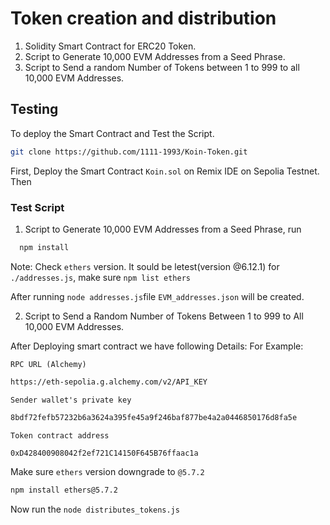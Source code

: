 
# Token creation and distribution

1. Solidity Smart Contract for ERC20 Token.
2. Script to Generate 10,000 EVM Addresses from a Seed Phrase.
3. Script to Send a random Number of Tokens between 1 to 999 to all 10,000 EVM Addresses. 


## Testing

To deploy the Smart Contract and Test the Script.

```bash
git clone https://github.com/1111-1993/Koin-Token.git
```

First,
Deploy the Smart Contract `Koin.sol` on Remix IDE on Sepolia Testnet. Then

### Test Script
1. Script to Generate 10,000 EVM Addresses from a Seed Phrase, run 

```bash
  npm install
```
Note: Check `ethers` version. It sould be letest(version @6.12.1) for `./addresses.js`, make sure `npm list ethers`  

After running `node addresses.js`file `EVM_addresses.json` will be created.

2. Script to Send a Random Number of Tokens Between 1 to 999 to All
10,000 EVM Addresses.

After Deploying smart contract we have following Details:
For Example:

`RPC URL (Alchemy)`
```bash
https://eth-sepolia.g.alchemy.com/v2/API_KEY
```
`Sender wallet's private key`
```bash
8bdf72fefb57232b6a3624a395fe45a9f246baf877be4a2a0446850176d8fa5e
```
`Token contract address`
```bash
0xD428400908042f2ef721C14150F645B76ffaac1a
```

Make sure `ethers` version downgrade to `@5.7.2`

```bash
npm install ethers@5.7.2
```
Now run the `node distributes_tokens.js`

